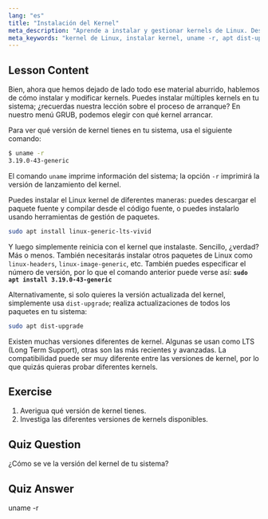 ```yaml
---
lang: "es"
title: "Instalación del Kernel"
meta_description: "Aprende a instalar y gestionar kernels de Linux. Descubre las versiones de kernel, usa `uname -r` y los comandos apt. ¡Comienza tu viaje con el kernel de Linux!"
meta_keywords: "kernel de Linux, instalar kernel, uname -r, apt dist-upgrade, gestión de kernel, tutorial de Linux, Linux para principiantes, guía de Linux"
---
```


## Lesson Content

Bien, ahora que hemos dejado de lado todo ese material aburrido, hablemos de cómo instalar y modificar kernels. Puedes instalar múltiples kernels en tu sistema; ¿recuerdas nuestra lección sobre el proceso de arranque? En nuestro menú GRUB, podemos elegir con qué kernel arrancar.

Para ver qué versión de kernel tienes en tu sistema, usa el siguiente comando:

```bash
$ uname -r
3.19.0-43-generic
```

El comando `uname` imprime información del sistema; la opción `-r` imprimirá la versión de lanzamiento del kernel.

Puedes instalar el Linux kernel de diferentes maneras: puedes descargar el paquete fuente y compilar desde el código fuente, o puedes instalarlo usando herramientas de gestión de paquetes.

```bash
sudo apt install linux-generic-lts-vivid
```

Y luego simplemente reinicia con el kernel que instalaste. Sencillo, ¿verdad? Más o menos. También necesitarás instalar otros paquetes de Linux como `linux-headers`, `linux-image-generic`, etc. También puedes especificar el número de versión, por lo que el comando anterior puede verse así: **`sudo apt install 3.19.0-43-generic`**

Alternativamente, si solo quieres la versión actualizada del kernel, simplemente usa `dist-upgrade`; realiza actualizaciones de todos los paquetes en tu sistema:

```bash
sudo apt dist-upgrade
```

Existen muchas versiones diferentes de kernel. Algunas se usan como LTS (Long Term Support), otras son las más recientes y avanzadas. La compatibilidad puede ser muy diferente entre las versiones de kernel, por lo que quizás quieras probar diferentes kernels.

## Exercise

1. Averigua qué versión de kernel tienes.
2. Investiga las diferentes versiones de kernels disponibles.

## Quiz Question

¿Cómo se ve la versión del kernel de tu sistema?

## Quiz Answer

uname -r
